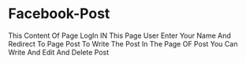 # Facebook-Post
This Content Of Page LogIn IN This Page
 User Enter Your Name And Redirect To Page Post To Write The Post
In The Page OF Post
 You Can Write And Edit And Delete Post

